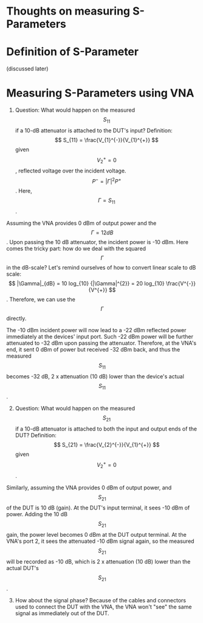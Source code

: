 # Thoughts on measuring S-Parameters

# Definition of S-Parameter
(discussed later)

# Measuring S-Parameters using VNA

1. Question: What would happen on the measured $$S_{11}$$ if a 10-dB attenuator is attached to the DUT's input?
Definition: $$ S_{11} = \frac{V_{1}^{-}}{V_{1}^{+}} $$ given $$ V_{2}^{+} = 0 $$, reflected voltage over the incident voltage.
$$ P^{-} = |\Gamma|^{2} P^{+} $$. Here, $$ \Gamma = S_{11} $$.

  Assuming the VNA provides 0 dBm of output power and the $$\Gamma = 12 dB$$. Upon passing the 10 dB attenuator, the incident power is -10 dBm. Here comes the tricky part: how do we deal with the squared $$ \Gamma $$ in the dB-scale? Let's remind ourselves of how to convert linear scale to dB scale: $$ |\Gamma|_{dB} = 10 log_{10} {|\Gamma|^{2}} = 20 log_{10} \frac{V^{-}}{V^{+}} $$. Therefore, we can use the $$ \Gamma $$ directly. 

  The -10 dBm incident power will now lead to a -22 dBm reflected power immediately at the devices' input port. Such -22 dBm power will be further attenuated to -32 dBm upon passing the attenuator. Therefore, at the VNA's end, it sent 0 dBm of power but received -32 dBm back, and thus the measured $$ S_{11} $$ becomes -32 dB, 2 x attenuation (10 dB) lower than the device's actual $$ S_{11} $$. 

2. Question: What would happen on the measured $$ S_{21} $$ if a 10-dB attenuator is attached to both the input and output ends of the DUT?
Definition: $$ S_{21} = \frac{V_{2}^{-}}{V_{1}^{+}} $$ given $$ V_{2}^{+} = 0 $$.

  Similarly, assuming the VNA provides 0 dBm of output power, and $$ S_{21} $$ of the DUT is 10 dB (gain). At the DUT's input terminal, it sees -10 dBm of power. Adding the 10 dB $$ S_{21} $$ gain, the power level becomes 0 dBm at the DUT output terminal. At the VNA's port 2, it sees the attenuated -10 dBm signal again, so the measured $$ S_{21} $$ will be recorded as -10 dB, which is 2 x attenuation (10 dB) lower than the actual DUT's $$ S_{21} $$. 

3. How about the signal phase? Because of the cables and connectors used to connect the DUT with the VNA, the VNA won't "see" the same signal as immediately out of the DUT. 
